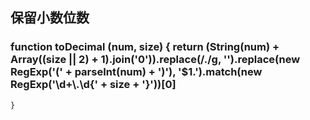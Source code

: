 ##  保留小数位数 
### function toDecimal (num, size) { return (String(num) + Array((size || 2) + 1).join('0')).replace(/\./g, '').replace(new RegExp('(' + parseInt(num) + ')'), '$1.').match(new RegExp('\\d+\\.\\d{' + size + '}'))[0]
    }
